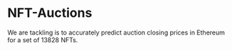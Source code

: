 # NFT-Auctions
We are tackling is to accurately predict auction closing prices in Ethereum for a set of 13828 NFTs. 
